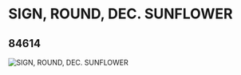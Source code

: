 # SIGN, ROUND, DEC. SUNFLOWER
## 84614
![SIGN, ROUND, DEC. SUNFLOWER](https://lc-www-live-s.legocdn.com/media/bricks/5/2/4540627.jpg)